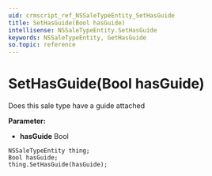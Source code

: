 ```yaml
---
uid: crmscript_ref_NSSaleTypeEntity_SetHasGuide
title: SetHasGuide(Bool hasGuide)
intellisense: NSSaleTypeEntity.SetHasGuide
keywords: NSSaleTypeEntity, GetHasGuide
so.topic: reference
---
```


# SetHasGuide(Bool hasGuide)

Does this sale type have a guide attached

**Parameter:** 
* **hasGuide** Bool

```crmscript
NSSaleTypeEntity thing;
Bool hasGuide;
thing.SetHasGuide(hasGuide);
```

